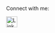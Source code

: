 <!--
**aamorimsimoes/aamorimsimoes** is a ✨ _special_ ✨ repository because its `README.md` (this file) appears on your GitHub profile.
-->


Connect with me:

[<img align="left" alt="LinkedIn" width="30px" src="https://img.icons8.com/color/48/linkedin.png" />](https://www.linkedin.com/in/andreamorimsimoes)

